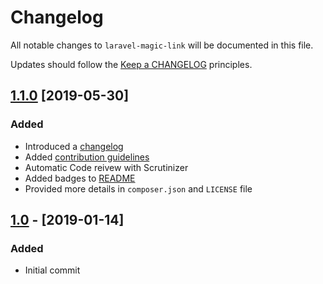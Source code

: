 # Changelog

All notable changes to `laravel-magic-link` will be documented in this file.

Updates should follow the [Keep a CHANGELOG](http://keepachangelog.com/) principles.

## [1.1.0](https://github.com/rahaug/laravel-magic-link/releases/tag/v1.1.0) [2019-05-30]
### Added
- Introduced a [changelog](CHANGELOG.md) 
- Added [contribution guidelines](CONTRIBUTING.md)
- Automatic Code reivew with Scrutinizer
- Added badges to [README](README.md)
- Provided more details in `composer.json` and `LICENSE` file

## [1.0](https://github.com/rahaug/laravel-magic-link/releases/tag/v1.0) - [2019-01-14]
### Added
- Initial commit
